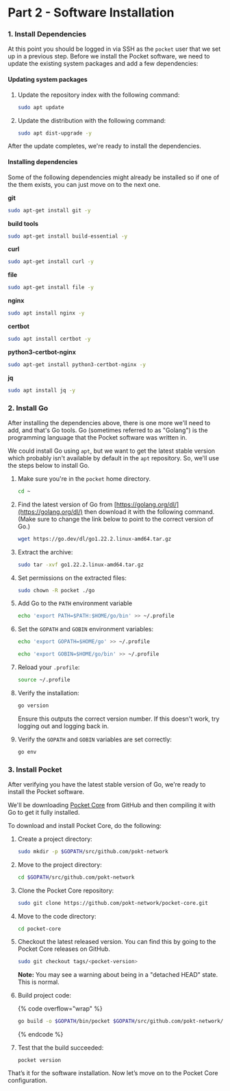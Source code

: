 # Part 2 - Software Installation

### 1. Install Dependencies

At this point you should be logged in via SSH as the `pocket` user that we set up in a previous step. Before we install the Pocket software, we need to update the existing system packages and add a few dependencies:&#x20;

#### Updating system packages

1.  Update the repository index with the following command:

    ```bash
    sudo apt update
    ```
2.  Update the distribution with the following command:

    ```bash
    sudo apt dist-upgrade -y
    ```

After the update completes, we're ready to install the dependencies.

#### Installing dependencies

Some of the following dependencies might already be installed so if one of the them exists, you can just move on to the next one.

**git**

```bash
sudo apt-get install git -y
```

**build tools**

```bash
sudo apt-get install build-essential -y
```

**curl**

```bash
sudo apt-get install curl -y
```

**file**

```bash
sudo apt-get install file -y
```

**nginx**

```bash
sudo apt install nginx -y
```

**certbot**

```bash
sudo apt install certbot -y
```

**python3-certbot-nginx**

```bash
sudo apt-get install python3-certbot-nginx -y
```

**jq**

```bash
sudo apt install jq -y
```

### 2. Install Go

After installing the dependencies above, there is one more we'll need to add, and that's Go tools. Go (sometimes referred to as "Golang") is the programming language that the Pocket software was written in.

We could install Go using `apt`, but we want to get the latest stable version which probably isn't available by default in the `apt` repository. So, we'll use the steps below to install Go.

1.  Make sure you're in the `pocket` home directory.

    ```bash
    cd ~
    ```
2.  Find the latest version of Go from [https://golang.org/dl/](https://golang.org/dl/) then download it with the following command. (Make sure to change the link below to point to the correct version of Go.)

    ```bash
    wget https://go.dev/dl/go1.22.2.linux-amd64.tar.gz
    ```
3.  Extract the archive:

    ```bash
    sudo tar -xvf go1.22.2.linux-amd64.tar.gz
    ```
4.  Set permissions on the extracted files:

    ```bash
    sudo chown -R pocket ./go
    ```
5.  Add Go to the `PATH` environment variable

    ```bash
    echo 'export PATH=$PATH:$HOME/go/bin' >> ~/.profile
    ```
6.  Set the `GOPATH` and `GOBIN` environment variables:

    ```bash
    echo 'export GOPATH=$HOME/go' >> ~/.profile
    ```

    ```bash
    echo 'export GOBIN=$HOME/go/bin' >> ~/.profile
    ```
7.  Reload your `.profile`:

    ```bash
    source ~/.profile
    ```
8.  Verify the installation:

    ```bash
    go version
    ```

    Ensure this outputs the correct version number. If this doesn't work, try logging out and logging back in.
9.  Verify the `GOPATH` and `GOBIN` variables are set correctly:

    ```bash
    go env
    ```

### 3. Install Pocket

After verifying you have the latest stable version of Go, we're ready to install the Pocket software.

We'll be downloading [Pocket Core](https://github.com/pokt-network/pocket-core/) from GitHub and then compiling it with Go to get it fully installed.

To download and install Pocket Core, do the following:

1.  Create a project directory:

    ```bash
    sudo mkdir -p $GOPATH/src/github.com/pokt-network
    ```
2.  Move to the project directory:

    ```bash
    cd $GOPATH/src/github.com/pokt-network
    ```
3.  Clone the Pocket Core repository:

    ```bash
    sudo git clone https://github.com/pokt-network/pocket-core.git
    ```
4.  Move to the code directory:

    ```bash
    cd pocket-core
    ```
5.  Checkout the latest released version. You can find this by going to the Pocket Core releases on GitHub.

    ```bash
    sudo git checkout tags/<pocket-version>
    ```

    **Note:** You may see a warning about being in a "detached HEAD" state. This is normal.
6.  Build project code:

    {% code overflow="wrap" %}
    ```bash
    go build -o $GOPATH/bin/pocket $GOPATH/src/github.com/pokt-network/pocket-core/app/cmd/pocket_core/main.go
    ```
    {% endcode %}
7.  Test that the build succeeded:

    ```
    pocket version
    ```

That’s it for the software installation. Now let’s move on to the Pocket Core configuration.
